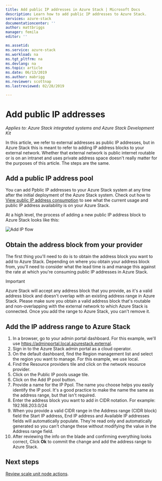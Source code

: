 ```yaml
---
title: Add public IP addresses in Azure Stack | Microsoft Docs
description: Learn how to add public IP addresses to Azure Stack.  
services: azure-stack
documentationcenter: ''
author: mattbriggs
manager: femila
editor: ''

ms.assetid: 
ms.service: azure-stack
ms.workload: na
ms.tgt_pltfrm: na
ms.devlang: na
ms.topic: article
ms.date: 06/13/2019
ms.author: mabrigg
ms.reviewer: scottnap
ms.lastreviewed: 02/28/2019

---
```

# Add public IP addresses
*Applies to: Azure Stack integrated systems and Azure Stack Development Kit*  

In this article, we refer to external addresses as public IP addresses, but in Azure Stack this is meant to refer to adding IP address blocks to your external network.  Whether that external network is public internet routable or is on an intranet and uses private address space doesn't really matter for the purposes of this article.  The steps are the same.

## Add a public IP address pool
You can add Ppblic IP addresses to your Azure Stack system at any time after the initial deployment of the Azure Stack system. Check out how to [View public IP address consumption](azure-stack-viewing-public-ip-address-consumption.md) to see what the current usage and public IP address availability is on your Azure Stack.

At a high level, the process of adding a new public IP address block to Azure Stack looks like this:

 ![Add IP flow](media/azure-stack-add-ips/flow.PNG)

## Obtain the address block from your provider
The first thing you'll need to do is to obtain the address block you want to add to Azure Stack.  Depending on where you obtain your address block from, you'll need to consider what the lead time is and manage this against the rate at which you're consuming public IP addresses in Azure Stack.  

> [!IMPORTANT]
> Azure Stack will accept any address block that you provide, as it's a valid address block and doesn't overlap with an existing address range in Azure Stack. Please make sure you obtain a valid address block that's routable and non-overlapping with the external network to which Azure Stack is connected. Once you add the range to Azure Stack, you can't remove it.

## Add the IP address range to Azure Stack

1. In a browser, go to your admin portal dashboard. For this example, we'll use https://adminportal.local.azurestack.external.  
2. Sign in to the Azure Stack admin portal as a cloud operator.
3. On the default dashboard, find the Region management list and select the region you want to manage. For this example, we use local.
4. Find the Resource providers tile and click on the network resource provider.
5. Click on the Public IP pools usage tile.
6. Click on the Add IP pool button.
7. Provide a name for the IP Ppol.  The name you choose helps you easily identify the IP pool. It's a good practice to make the name the same as the address range, but that isn't required.
8. Enter the address block you want to add in CIDR notation. For example: 192.168.203.0/24
9. When you provide a valid CIDR range in the Address range (CIDR block) field the Start IP address, End IP address and Available IP addresses fields will automatically populate. They're read only and automatically generated so you can't change these without modifying the value in the Address range field.
10. After reviewing the info on the blade and confirming everything looks correct, Click **Ok** to commit the change and add the address range to Azure Stack.


## Next steps 
[Review scale unit node actions](azure-stack-node-actions.md).
